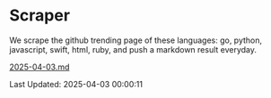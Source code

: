 # Scraper

We scrape the github trending page of these languages: go, python, javascript, swift, html, ruby, and push a markdown result everyday.

[2025-04-03.md](https://github.com/henson/Scraper/blob/master/2025-04-03.md)

Last Updated: 2025-04-03 00:00:11